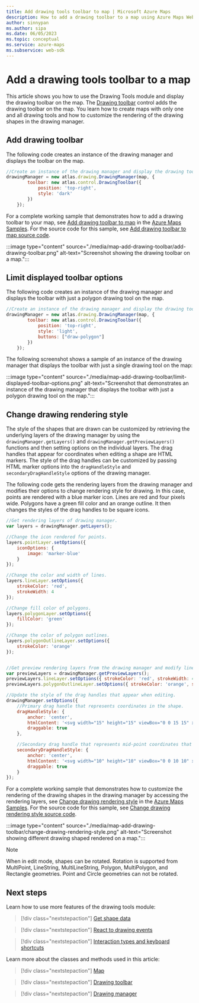 ```yaml
---
title: Add drawing tools toolbar to map | Microsoft Azure Maps
description: How to add a drawing toolbar to a map using Azure Maps Web SDK
author: sinnypan
ms.author: sipa
ms.date: 06/05/2023
ms.topic: conceptual
ms.service: azure-maps
ms.subservice: web-sdk
---
```


# Add a drawing tools toolbar to a map

This article shows you how to use the Drawing Tools module and display the drawing toolbar on the map. The [Drawing toolbar] control adds the drawing toolbar on the map. You learn how to create maps with only one and all drawing tools and how to customize the rendering of the drawing shapes in the drawing manager.

## Add drawing toolbar

The following code creates an instance of the drawing manager and displays the toolbar on the map.

```javascript
//Create an instance of the drawing manager and display the drawing toolbar.
drawingManager = new atlas.drawing.DrawingManager(map, {
        toolbar: new atlas.control.DrawingToolbar({
            position: 'top-right',
            style: 'dark'
        })
    });
```

For a complete working sample that demonstrates how to add a drawing toolbar to your map, see [Add drawing toolbar to map] in the [Azure Maps Samples]. For the source code for this sample, see [Add drawing toolbar to map source code].

:::image type="content" source="./media/map-add-drawing-toolbar/add-drawing-toolbar.png" alt-text="Screenshot showing the drawing toolbar on a map.":::

<!------------------------------------------------------------------------
> [!VIDEO //codepen.io/azuremaps/embed/ZEzLeRg/?height=265&theme-id=0&default-tab=js,result&editable=true]
------------------------------------------------------------------------>

## Limit displayed toolbar options

The following code creates an instance of the drawing manager and displays the toolbar with just a polygon drawing tool on the map.

```javascript
//Create an instance of the drawing manager and display the drawing toolbar with polygon drawing tool.
drawingManager = new atlas.drawing.DrawingManager(map, {
        toolbar: new atlas.control.DrawingToolbar({
            position: 'top-right',
            style: 'light',
            buttons: ["draw-polygon"]
        })
    });
```

The following screenshot shows a sample of an instance of the drawing manager that displays the toolbar with just a single drawing tool on the map:

:::image type="content" source="./media/map-add-drawing-toolbar/limit-displayed-toolbar-options.png" alt-text="Screenshot that demonstrates an instance of the drawing manager that displays the toolbar with just a polygon drawing tool on the map.":::

<!------------------------------------------------------------------------
> [!VIDEO //codepen.io/azuremaps/embed/OJLWWMy/?height=265&theme-id=0&default-tab=js,result&editable=true]
------------------------------------------------------------------------>

## Change drawing rendering style

The style of the shapes that are drawn can be customized by retrieving the underlying layers of the drawing manager by using the `drawingManager.getLayers()` and `drawingManager.getPreviewLayers()` functions and then setting options on the individual layers. The drag handles that appear for coordinates when editing a shape are HTML markers. The style of the drag handles can be customized by passing HTML marker options into the `dragHandleStyle` and `secondaryDragHandleStyle` options of the drawing manager.  

The following code gets the rendering layers from the drawing manager and modifies their options to change rendering style for drawing. In this case, points are rendered with a blue marker icon. Lines are red and four pixels wide. Polygons have a green fill color and an orange outline. It then changes the styles of the drag handles to be square icons.

```javascript
//Get rendering layers of drawing manager.
var layers = drawingManager.getLayers();

//Change the icon rendered for points.
layers.pointLayer.setOptions({
    iconOptions: {
        image: 'marker-blue'
    }
});

//Change the color and width of lines.
layers.lineLayer.setOptions({
    strokeColor: 'red',
    strokeWidth: 4
});

//Change fill color of polygons.
layers.polygonLayer.setOptions({
    fillColor: 'green'
});

//Change the color of polygon outlines.
layers.polygonOutlineLayer.setOptions({
    strokeColor: 'orange'
});


//Get preview rendering layers from the drawing manager and modify line styles to be dashed.
var previewLayers = drawingManager.getPreviewLayers();
previewLayers.lineLayer.setOptions({ strokeColor: 'red', strokeWidth: 4, strokeDashArray: [3,3] });
previewLayers.polygonOutlineLayer.setOptions({ strokeColor: 'orange', strokeDashArray: [3, 3] });

//Update the style of the drag handles that appear when editing.
drawingManager.setOptions({
    //Primary drag handle that represents coordinates in the shape.
    dragHandleStyle: {
        anchor: 'center',
        htmlContent: '<svg width="15" height="15" viewBox="0 0 15 15" xmlns="http://www.w3.org/2000/svg" style="cursor:pointer"><rect x="0" y="0" width="15" height="15" style="stroke:black;fill:white;stroke-width:4px;"/></svg>',
        draggable: true
    },

    //Secondary drag handle that represents mid-point coordinates that users can grab to add new coordinates in the middle of segments.
    secondaryDragHandleStyle: {
        anchor: 'center',
        htmlContent: '<svg width="10" height="10" viewBox="0 0 10 10" xmlns="http://www.w3.org/2000/svg" style="cursor:pointer"><rect x="0" y="0" width="10" height="10" style="stroke:white;fill:black;stroke-width:4px;"/></svg>',
        draggable: true
    }
});  
```

For a complete working sample that demonstrates how to customize the rendering of the drawing shapes in the drawing manager by accessing the rendering layers, see [Change drawing rendering style] in the [Azure Maps Samples]. For the source code for this sample, see [Change drawing rendering style source code].

:::image type="content" source="./media/map-add-drawing-toolbar/change-drawing-rendering-style.png" alt-text="Screenshot showing different drawing shaped rendered on a map.":::

<!------------------------------------------------------------------------
> [!VIDEO //codepen.io/azuremaps/embed/OJLWpyj/?height=265&theme-id=0&default-tab=js,result&editable=true]
------------------------------------------------------------------------>

> [!NOTE]
> When in edit mode, shapes can be rotated. Rotation is supported from MultiPoint, LineString, MultiLineString, Polygon, MultiPolygon, and Rectangle geometries. Point and Circle geometries can not be rotated.

## Next steps

Learn how to use more features of the drawing tools module:

> [!div class="nextstepaction"]
> [Get shape data]

> [!div class="nextstepaction"]
> [React to drawing events]

> [!div class="nextstepaction"]
> [Interaction types and keyboard shortcuts]

Learn more about the classes and methods used in this article:

> [!div class="nextstepaction"]
> [Map]

> [!div class="nextstepaction"]
> [Drawing toolbar]

> [!div class="nextstepaction"]
> [Drawing manager]

[Azure Maps Samples]: https://samples.azuremaps.com
[Add drawing toolbar to map]: https://samples.azuremaps.com/drawing-tools-module/add-drawing-toolbar-to-map
[Change drawing rendering style]: https://samples.azuremaps.com/drawing-tools-module/change-drawing-rendering-style

[Add drawing toolbar to map source code]: https://github.com/Azure-Samples/AzureMapsCodeSamples/blob/main/Samples/Drawing%20Tools%20Module/Add%20drawing%20toolbar%20to%20map/Add%20drawing%20toolbar%20to%20map.html
[Change drawing rendering style source code]: https://github.com/Azure-Samples/AzureMapsCodeSamples/blob/main/Samples/Drawing%20Tools%20Module/Change%20drawing%20rendering%20style/Change%20drawing%20rendering%20style.html
[Drawing toolbar]: /javascript/api/azure-maps-drawing-tools/atlas.control.drawingtoolbar
[Get shape data]: map-get-shape-data.md
[React to drawing events]: drawing-tools-events.md
[Interaction types and keyboard shortcuts]: drawing-tools-interactions-keyboard-shortcuts.md
[Map]: /javascript/api/azure-maps-control/atlas.map
[Drawing manager]: /javascript/api/azure-maps-drawing-tools/atlas.drawing.drawingmanager
